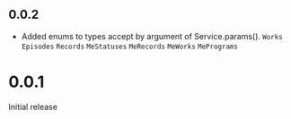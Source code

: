0.0.2
---------------
- Added enums to types accept by argument of Service.params(). `Works` `Episodes` `Records` `MeStatuses` `MeRecords` `MeWorks` `MePrograms`   

0.0.1
===============
Initial release